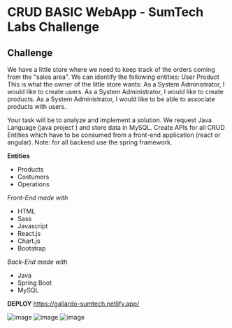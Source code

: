 # CRUD BASIC WebApp - SumTech Labs Challenge

## Challenge

We have a little store where we need to keep track of the orders coming from the "sales area".
We can identify the following entities: User Product
This is what the owner of the little store wants:
As a System Administrator, I would like to create users.
As a System Administrator, I would like to create products.
As a System Administrator, I would like to be able to associate products with users.

Your task will be to analyze and implement a solution. We request Java Language (java project ) and store data in MySQL. Create APIs for all CRUD Entities which have to be consumed from a front-end application (react or angular). 
Note: for all backend use the spring framework.


**Entities**
- Products
- Costumers
- Operations

*Front-End made with*
- HTML
- Sass
- Javascript
- React.js
- Chart.js
- Bootstrap

*Back-End made with*
- Java
- Spring Boot
- MySQL

**DEPLOY** https://gallardo-sumtech.netlify.app/

![image](https://user-images.githubusercontent.com/99227381/180221671-52707a8d-5c64-44bd-b96b-88f0a8f7f428.png)
![image](https://user-images.githubusercontent.com/99227381/180221322-abb80255-6c36-4acd-80fe-897ea63b6951.png)
![image](https://user-images.githubusercontent.com/99227381/180221571-246f425b-3626-40a5-aa58-5e1392ae9587.png)
